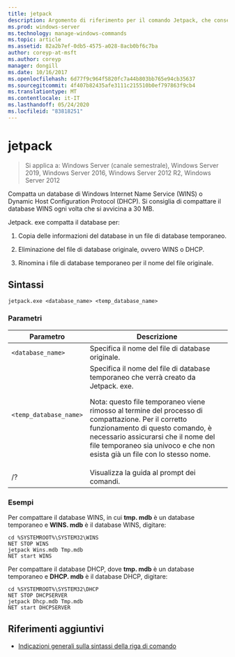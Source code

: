 ```yaml
---
title: jetpack
description: Argomento di riferimento per il comando Jetpack, che consente di compattare un database WINS (Windows Internet Name Service) o Dynamic Host Configuration Protocol (DHCP).
ms.prod: windows-server
ms.technology: manage-windows-commands
ms.topic: article
ms.assetid: 82a2b7ef-0db5-4575-a028-8acb0bf6c7ba
author: coreyp-at-msft
ms.author: coreyp
manager: dongill
ms.date: 10/16/2017
ms.openlocfilehash: 6d77f9c964f5820fc7a44b803bb765e94cb35637
ms.sourcegitcommit: 4f407b82435afe3111c215510b0ef797863f9cb4
ms.translationtype: MT
ms.contentlocale: it-IT
ms.lasthandoff: 05/24/2020
ms.locfileid: "83818251"
---
```

# <a name="jetpack"></a>jetpack

> Si applica a: Windows Server (canale semestrale), Windows Server 2019, Windows Server 2016, Windows Server 2012 R2, Windows Server 2012

Compatta un database di Windows Internet Name Service (WINS) o Dynamic Host Configuration Protocol (DHCP). Si consiglia di compattare il database WINS ogni volta che si avvicina a 30 MB.

Jetpack. exe compatta il database per:

1. Copia delle informazioni del database in un file di database temporaneo.

2. Eliminazione del file di database originale, ovvero WINS o DHCP.

3. Rinomina i file di database temporaneo per il nome del file originale.

## <a name="syntax"></a>Sintassi

```
jetpack.exe <database_name> <temp_database_name>
```

### <a name="parameters"></a>Parametri

| Parametro | Descrizione |
| ------- | -------- |
| `<database_name>` | Specifica il nome del file di database originale. |
| `<temp_database_name>` | Specifica il nome del file di database temporaneo che verrà creato da Jetpack. exe.<p>Nota: questo file temporaneo viene rimosso al termine del processo di compattazione. Per il corretto funzionamento di questo comando, è necessario assicurarsi che il nome del file temporaneo sia univoco e che non esista già un file con lo stesso nome. |
| /? | Visualizza la guida al prompt dei comandi. |

### <a name="examples"></a>Esempi

Per compattare il database WINS, in cui **tmp. mdb** è un database temporaneo e **WINS. mdb** è il database WINS, digitare:

```
cd %SYSTEMROOT%\SYSTEM32\WINS
NET STOP WINS
jetpack Wins.mdb Tmp.mdb
NET start WINS
```

Per compattare il database DHCP, dove **tmp. mdb** è un database temporaneo e **DHCP. mdb** è il database DHCP, digitare:

```
cd %SYSTEMROOT%\SYSTEM32\DHCP
NET STOP DHCPSERVER
jetpack Dhcp.mdb Tmp.mdb
NET start DHCPSERVER
```

## <a name="additional-references"></a>Riferimenti aggiuntivi

- [Indicazioni generali sulla sintassi della riga di comando](command-line-syntax-key.md)
